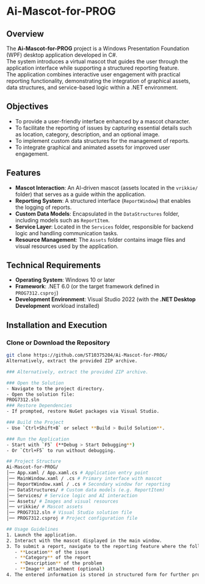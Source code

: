 # Ai-Mascot-for-PROG  

## Overview  
The **Ai-Mascot-for-PROG** project is a Windows Presentation Foundation (WPF) desktop application developed in C#.  
The system introduces a virtual mascot that guides the user through the application interface while supporting a structured reporting feature.  
The application combines interactive user engagement with practical reporting functionality, demonstrating the integration of graphical assets, data structures, and service-based logic within a .NET environment.  

## Objectives  
- To provide a user-friendly interface enhanced by a mascot character.  
- To facilitate the reporting of issues by capturing essential details such as location, category, description, and an optional image.  
- To implement custom data structures for the management of reports.  
- To integrate graphical and animated assets for improved user engagement.  

## Features  
- **Mascot Interaction**: An AI-driven mascot (assets located in the `vrikkie/` folder) that serves as a guide within the application.  
- **Reporting System**: A structured interface (`ReportWindow`) that enables the logging of reports.  
- **Custom Data Models**: Encapsulated in the `DataStructures` folder, including models such as `ReportItem`.  
- **Service Layer**: Located in the `Services` folder, responsible for backend logic and handling communication tasks.  
- **Resource Management**: The `Assets` folder contains image files and visual resources used by the application.  

## Technical Requirements  
- **Operating System**: Windows 10 or later  
- **Framework**: .NET 6.0 (or the target framework defined in `PROG7312.csproj`)  
- **Development Environment**: Visual Studio 2022 (with the **.NET Desktop Development** workload installed)  

## Installation and Execution  

### Clone or Download the Repository  
```bash
git clone https://github.com/ST10375204/Ai-Mascot-for-PROG/
Alternatively, extract the provided ZIP archive.

### Alternatively, extract the provided ZIP archive.  

### Open the Solution  
- Navigate to the project directory.  
- Open the solution file:  
PROG7312.sln
### Restore Dependencies  
- If prompted, restore NuGet packages via Visual Studio.  

### Build the Project  
- Use `Ctrl+Shift+B` or select **Build > Build Solution**.  

### Run the Application  
- Start with `F5` (**Debug > Start Debugging**)  
- Or `Ctrl+F5` to run without debugging.  

## Project Structure  
Ai-Mascot-for-PROG/
│── App.xaml / App.xaml.cs # Application entry point
│── MainWindow.xaml / .cs # Primary interface with mascot
│── ReportWindow.xaml / .cs # Secondary window for reporting
│── DataStructures/ # Custom data models (e.g. ReportItem)
│── Services/ # Service logic and AI interaction
│── Assets/ # Images and visual resources
│── vrikkie/ # Mascot assets
│── PROG7312.sln # Visual Studio solution file
│── PROG7312.csproj # Project configuration file

## Usage Guidelines  
1. Launch the application.  
2. Interact with the mascot displayed in the main window.  
3. To submit a report, navigate to the reporting feature where the following details may be captured:  
   - **Location** of the issue  
   - **Category** of the report  
   - **Description** of the problem  
   - **Image** attachment (optional)  
4. The entered information is stored in structured form for further processing or analysis.  
